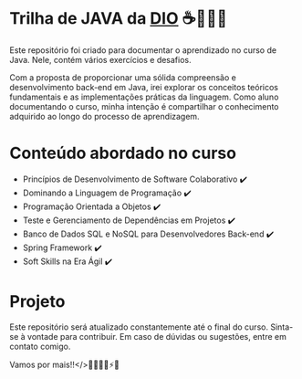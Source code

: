 # Trilha de JAVA da [DIO](https://www.dio.me/sign-up?ref=0HLTFOGNMR) ☕👩🏾‍💻

Este repositório foi criado para documentar o aprendizado no curso de Java. Nele, contém vários exercícios e desafios.

Com a proposta de proporcionar uma sólida compreensão e desenvolvimento back-end em Java, irei explorar os conceitos teóricos fundamentais e as implementações práticas da linguagem. Como aluno documentando o curso, minha intenção é compartilhar o conhecimento adquirido ao longo do processo de aprendizagem.

# Conteúdo abordado no curso
* Princípios de Desenvolvimento de Software Colaborativo ✔️
* Dominando a Linguagem de Programação ✔️
* Programação Orientada a Objetos ✔️
* Teste e Gerenciamento de Dependências em Projetos ✔️
* Banco de Dados SQL e NoSQL para Desenvolvedores Back-end ✔️
* Spring Framework ✔️
* Soft Skills na Era Ágil ✔️
  
# Projeto
Este repositório será atualizado constantemente até o final do curso. Sinta-se à vontade para contribuir. Em caso de dúvidas ou sugestões, entre em contato comigo.

Vamos por mais!!</>👩🏾‍💻🚀⚡🎯






